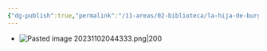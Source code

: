 ```yaml
---
{"dg-publish":true,"permalink":"/11-areas/02-biblioteca/la-hija-de-burger/","noteIcon":""}
---
```


- ![Pasted image 20231102044333.png|200](/img/user/02%20Image/Pasted%20image%2020231102044333.png)